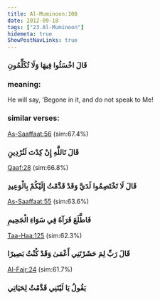 ```yaml
---
title: Al-Muminoon:108
date: 2012-09-18
tags: ["23.Al-Muminoon"]
hidemeta: true 
ShowPostNavLinks: true 
---
```

### قَالَ اخْسَئُوا فِيهَا وَلَا تُكَلِّمُونِ
### meaning: 
He will say, ‘Begone in it, and do not speak to Me!
### similar verses: 

[As-Saaffaat:56](/37/56) (sim:67.4%)

### قَالَ تَاللَّهِ إِنْ كِدْتَ لَتُرْدِينِ

[Qaaf:28](/50/28) (sim:66.8%)

### قَالَ لَا تَخْتَصِمُوا لَدَيَّ وَقَدْ قَدَّمْتُ إِلَيْكُمْ بِالْوَعِيدِ

[As-Saaffaat:55](/37/55) (sim:63.6%)

### فَاطَّلَعَ فَرَآهُ فِي سَوَاءِ الْجَحِيمِ

[Taa-Haa:125](/20/125) (sim:62.3%)

### قَالَ رَبِّ لِمَ حَشَرْتَنِي أَعْمَىٰ وَقَدْ كُنْتُ بَصِيرًا

[Al-Fajr:24](/89/24) (sim:61.7%)

### يَقُولُ يَا لَيْتَنِي قَدَّمْتُ لِحَيَاتِي
